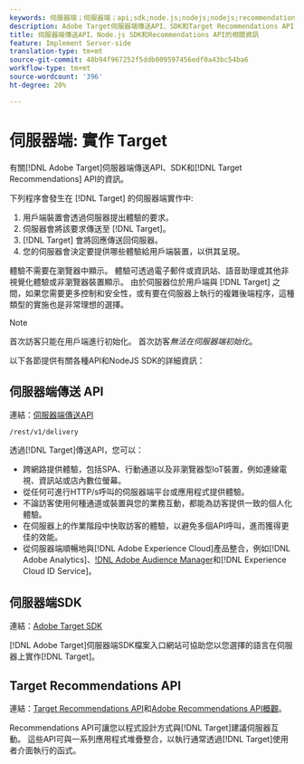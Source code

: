```yaml
---
keywords: 伺服器端；伺服器端；api;sdk;node.js;nodejs;nodejs;recommendations api;api:api
description: Adobe Target伺服器端傳送API、SDK和Target Recommendations API的相關資訊。
title: 伺服器端傳送API、Node.js SDK和Recommendations API的相關資訊
feature: Implement Server-side
translation-type: tm+mt
source-git-commit: 48b94f967252f5ddb009597456edf0a43bc54ba6
workflow-type: tm+mt
source-wordcount: '396'
ht-degree: 20%

---
```



# 伺服器端: 實作 Target

有關[!DNL Adobe Target]伺服器端傳送API、SDK和[!DNL Target Recommendations] API的資訊。

下列程序會發生在 [!DNL Target] 的伺服器端實作中:

1. 用戶端裝置會透過伺服器提出體驗的要求。
1. 伺服器會將該要求傳送至 [!DNL Target]。
1. [!DNL Target] 會將回應傳送回伺服器。
1. 您的伺服器會決定要提供哪些體驗給用戶端裝置，以供其呈現。

體驗不需要在瀏覽器中顯示。 體驗可透過電子郵件或資訊站、語音助理或其他非視覺化體驗或非瀏覽器裝置顯示。 由於伺服器位於用戶端與 [!DNL Target] 之間，如果您需要更多控制和安全性，或有要在伺服器上執行的複雜後端程序，這種類型的實施也是非常理想的選擇。

>[!NOTE]
>
>首次訪客只能在用戶端進行初始化。 首次訪客&#x200B;*無法在伺服器端初始化*。

以下各節提供有關各種API和NodeJS SDK的詳細資訊：

## 伺服器端傳送 API

連結：[伺服器端傳送API](https://developers.adobetarget.com/api/delivery-api/)

`/rest/v1/delivery`

透過[!DNL Target]傳送API，您可以：

* 跨網路提供體驗，包括SPA、行動通道以及非瀏覽器型IoT裝置，例如連線電視、資訊站或店內數位螢幕。
* 從任何可進行HTTP/s呼叫的伺服器端平台或應用程式提供體驗。
* 不論訪客使用何種通道或裝置與您的業務互動，都能為訪客提供一致的個人化體驗。
* 在伺服器上的作業階段中快取訪客的體驗，以避免多個API呼叫，進而獲得更佳的效能。
* 從伺服器端順暢地與[!DNL Adobe Experience Cloud]產品整合，例如[!DNL Adobe Analytics]、[!DNL Adobe Audience Manager](AAM)和[!DNL Experience Cloud ID Service]。

## 伺服器端SDK

連結：[Adobe Target SDK](https://adobetarget-sdks.gitbook.io/docs/)

[!DNL Adobe Target]伺服器端SDK檔案入口網站可協助您以您選擇的語言在伺服器上實作[!DNL Target]。

## Target Recommendations API

連結：[Target Recommendations API](https://developers.adobetarget.com/api/recommendations)和[Adobe Recommendations API概觀](https://experienceleague.adobe.com/docs/target-learn/recommendations-api-tutorial/recs-api-overview.html)。

Recommendations API可讓您以程式設計方式與[!DNL Target]建議伺服器互動。 這些API可與一系列應用程式堆疊整合，以執行通常透過[!DNL Target]使用者介面執行的函式。
